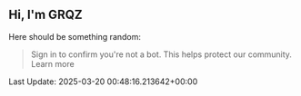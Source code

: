 ## Hi, I'm GRQZ
Here should be something random:  
> Sign in to confirm you're not a bot. This helps protect our community. Learn more


Last Update: 2025-03-20 00:48:16.213642+00:00
